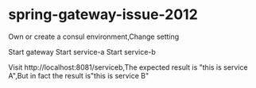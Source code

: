 # spring-gateway-issue-2012

Own or create a consul environment,Change setting

Start gateway
Start service-a
Start service-b

Visit http://localhost:8081/serviceb,The expected result is "this is service A",But in fact the result is"this is service B"
